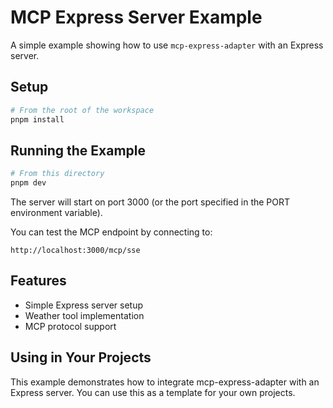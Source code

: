 # MCP Express Server Example

A simple example showing how to use `mcp-express-adapter` with an Express server.

## Setup

```bash
# From the root of the workspace
pnpm install
```

## Running the Example

```bash
# From this directory
pnpm dev
```

The server will start on port 3000 (or the port specified in the PORT environment variable).

You can test the MCP endpoint by connecting to:

```
http://localhost:3000/mcp/sse
```

## Features

- Simple Express server setup
- Weather tool implementation
- MCP protocol support

## Using in Your Projects

This example demonstrates how to integrate mcp-express-adapter with an Express server. You can use this as a template for your own projects.
